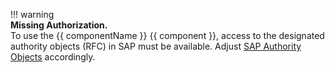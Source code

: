 
!!! warning  
	**Missing Authorization.**<br>
    To use the {{ componentName }} {{ component }}, access to the designated authority objects (RFC) in SAP must be available.
    Adjust [SAP Authority Objects](../setup-in-sap/sap-authority-objects.md#ohs) accordingly.

